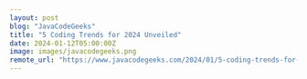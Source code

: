 ```yaml
---
layout: post
blog: "JavaCodeGeeks"
title: "5 Coding Trends for 2024 Unveiled"
date: 2024-01-12T05:00:00Z
image: images/javacodegeeks.png
remote_url: "https://www.javacodegeeks.com/2024/01/5-coding-trends-for-2024-unveiled.html"
---
```

